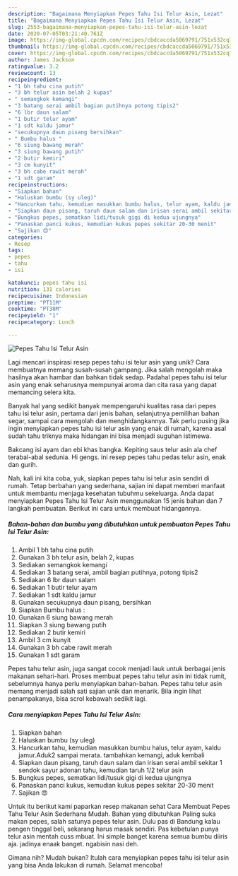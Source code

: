 ```yaml
---
description: "Bagaimana Menyiapkan Pepes Tahu Isi Telur Asin, Lezat"
title: "Bagaimana Menyiapkan Pepes Tahu Isi Telur Asin, Lezat"
slug: 2553-bagaimana-menyiapkan-pepes-tahu-isi-telur-asin-lezat
date: 2020-07-05T03:21:40.761Z
image: https://img-global.cpcdn.com/recipes/cbdcaccda5069791/751x532cq70/pepes-tahu-isi-telur-asin-foto-resep-utama.jpg
thumbnail: https://img-global.cpcdn.com/recipes/cbdcaccda5069791/751x532cq70/pepes-tahu-isi-telur-asin-foto-resep-utama.jpg
cover: https://img-global.cpcdn.com/recipes/cbdcaccda5069791/751x532cq70/pepes-tahu-isi-telur-asin-foto-resep-utama.jpg
author: James Jackson
ratingvalue: 3.2
reviewcount: 13
recipeingredient:
- "1 bh tahu cina putih"
- "3 bh telur asin belah 2 kupas"
- " semangkok kemangi"
- "3 batang serai ambil bagian putihnya potong tipis2"
- "6 lbr daun salam"
- "1 butir telur ayam"
- "1 sdt kaldu jamur"
- "secukupnya daun pisang bersihkan"
- " Bumbu halus "
- "6 siung bawang merah"
- "3 siung bawang putih"
- "2 butir kemiri"
- "3 cm kunyit"
- "3 bh cabe rawit merah"
- "1 sdt garam"
recipeinstructions:
- "Siapkan bahan"
- "Haluskan bumbu (sy uleg)"
- "Hancurkan tahu, kemudian masukkan bumbu halus, telur ayam, kaldu jamur.Aduk2 sampai merata. tambahkan kemangi, aduk kembali"
- "Siapkan daun pisang, taruh daun salam dan irisan serai ambil sekitar 1 sendok sayur adonan tahu, kemudian taruh 1/2 telur asin"
- "Bungkus pepes, sematkan lidi/tusuk gigi di kedua ujungnya"
- "Panaskan panci kukus, kemudian kukus pepes sekitar 20-30 menit"
- "Sajikan 😍"
categories:
- Resep
tags:
- pepes
- tahu
- isi

katakunci: pepes tahu isi 
nutrition: 131 calories
recipecuisine: Indonesian
preptime: "PT11M"
cooktime: "PT38M"
recipeyield: "1"
recipecategory: Lunch

---
```



![Pepes Tahu Isi Telur Asin](https://img-global.cpcdn.com/recipes/cbdcaccda5069791/751x532cq70/pepes-tahu-isi-telur-asin-foto-resep-utama.jpg)

Lagi mencari inspirasi resep pepes tahu isi telur asin yang unik? Cara membuatnya memang susah-susah gampang. Jika salah mengolah maka hasilnya akan hambar dan bahkan tidak sedap. Padahal pepes tahu isi telur asin yang enak seharusnya mempunyai aroma dan cita rasa yang dapat memancing selera kita.

Banyak hal yang sedikit banyak mempengaruhi kualitas rasa dari pepes tahu isi telur asin, pertama dari jenis bahan, selanjutnya pemilihan bahan segar, sampai cara mengolah dan menghidangkannya. Tak perlu pusing jika ingin menyiapkan pepes tahu isi telur asin yang enak di rumah, karena asal sudah tahu triknya maka hidangan ini bisa menjadi suguhan istimewa.

Bakcang isi ayam dan ebi khas bangka. Kepiting saus telur asin ala chef terabal-abal sedunia. Hi gengs. ini resep pepes tahu pedas telur asin, enak dan gurih.


Nah, kali ini kita coba, yuk, siapkan pepes tahu isi telur asin sendiri di rumah. Tetap berbahan yang sederhana, sajian ini dapat memberi manfaat untuk membantu menjaga kesehatan tubuhmu sekeluarga. Anda dapat menyiapkan Pepes Tahu Isi Telur Asin menggunakan 15 jenis bahan dan 7 langkah pembuatan. Berikut ini cara untuk membuat hidangannya.

<!--inarticleads1-->

##### Bahan-bahan dan bumbu yang dibutuhkan untuk pembuatan Pepes Tahu Isi Telur Asin:

1. Ambil 1 bh tahu cina putih
1. Gunakan 3 bh telur asin, belah 2, kupas
1. Sediakan  semangkok kemangi
1. Sediakan 3 batang serai, ambil bagian putihnya, potong tipis2
1. Sediakan 6 lbr daun salam
1. Sediakan 1 butir telur ayam
1. Sediakan 1 sdt kaldu jamur
1. Gunakan secukupnya daun pisang, bersihkan
1. Siapkan  Bumbu halus :
1. Gunakan 6 siung bawang merah
1. Siapkan 3 siung bawang putih
1. Sediakan 2 butir kemiri
1. Ambil 3 cm kunyit
1. Gunakan 3 bh cabe rawit merah
1. Gunakan 1 sdt garam


Pepes tahu telur asin, juga sangat cocok menjadi lauk untuk berbagai jenis makanan sehari-hari. Proses membuat pepes tahu telur asin ini tidak rumit, sebelumnya hanya perlu menyiapkan bahan-bahan. Pepes tahu telur asin memang menjadi salah sati sajian unik dan menarik. Bila ingin lihat penampakanya, bisa scrol kebawah sedikit lagi. 

<!--inarticleads2-->

##### Cara menyiapkan Pepes Tahu Isi Telur Asin:

1. Siapkan bahan
1. Haluskan bumbu (sy uleg)
1. Hancurkan tahu, kemudian masukkan bumbu halus, telur ayam, kaldu jamur.Aduk2 sampai merata. tambahkan kemangi, aduk kembali
1. Siapkan daun pisang, taruh daun salam dan irisan serai ambil sekitar 1 sendok sayur adonan tahu, kemudian taruh 1/2 telur asin
1. Bungkus pepes, sematkan lidi/tusuk gigi di kedua ujungnya
1. Panaskan panci kukus, kemudian kukus pepes sekitar 20-30 menit
1. Sajikan 😍


Untuk itu berikut kami paparkan resep makanan sehat Cara Membuat Pepes Tahu Telur Asin Sederhana Mudah. Bahan yang dibutuhkan  Paling suka makan pepes, salah satunya pepes telur asin. Dulu pas di Bandung kalau pengen tinggal beli, sekarang harus masak sendiri. Pas kebetulan punya telur asin mentah cuss mbuat. Ini simple banget karena semua bumbu diiris aja. jadinya enaak banget. ngabisin nasi deh. 

Gimana nih? Mudah bukan? Itulah cara menyiapkan pepes tahu isi telur asin yang bisa Anda lakukan di rumah. Selamat mencoba!
